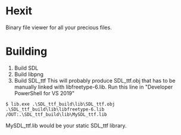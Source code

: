 # Hexit

Binary file viewer for all your precious files.

# Building

1) Build SDL
2) Build libpng
3) Build SDL_ttf
This will probably produce SDL_ttf.obj that has to be manually linked with libfreetype-6.lib. Run this line in "Developer PowerShell for VS 2019"

`$ lib.exe .\SDL_ttf_build\lib\SDL_ttf.obj .\SDL_ttf_build\lib\libfreetype-6.lib /OUT:.\SDL_ttf_build\lib\MySDL_ttf.lib`

MySDL_ttf.lib would be your static SDL_ttf library.